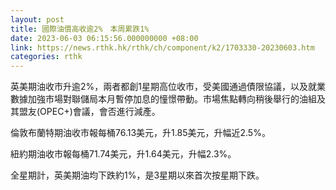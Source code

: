 ```yaml
---
layout: post
title: 國際油價高收逾2%　本周累跌1%
date: 2023-06-03 06:15:56.000000000 +08:00
link: https://news.rthk.hk/rthk/ch/component/k2/1703330-20230603.htm
categories: rthk
---
```


英美期油收市升逾2%，兩者都創1星期高位收市，受美國通過債限協議，以及就業數據加強市場對聯儲局本月暫停加息的憧憬帶動。市場焦點轉向稍後舉行的油組及其盟友(OPEC+)會議，會否進行減產。

倫敦布蘭特期油收市報每桶76.13美元，升1.85美元，升幅近2.5%。

紐約期油收市報每桶71.74美元，升1.64美元，升幅2.3%。

全星期計，英美期油均下跌約1%，是3星期以來首次按星期下跌。
